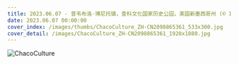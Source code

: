 ```yaml
---
title: 2023.06.07 - 普韦布洛·博尼托镇，查科文化国家历史公园，美国新墨西哥州 (© Ian Shive/Tandem Stills + Motion)
date: 2023.06.07 00:00:00
cover_index: /images/thumbs/ChacoCulture_ZH-CN2098865361_533x300.jpg
cover_detail: /images/ChacoCulture_ZH-CN2098865361_1920x1080.jpg
---
```


![ChacoCulture](/images/ChacoCulture_ZH-CN2098865361_1920x1080.jpg)

